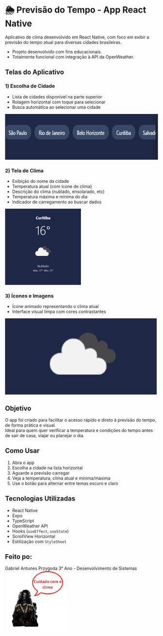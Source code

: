 # 🌦️ Previsão do Tempo - App React Native

Aplicativo de clima desenvolvido em React Native, com foco em exibir a previsão do tempo atual para diversas cidades brasileiras.

- Projeto desenvolvido com fins educacionais.
- Totalmente funcional com integração à API da OpenWeather.

## Telas do Aplicativo

### 1) Escolha de Cidade

- Lista de cidades disponível na parte superior
- Rolagem horizontal com toque para selecionar
- Busca automática ao selecionar uma cidade
  
<img src="Trabalho_Mobile/assets/prints/cidades.png" width="550" height="150">

### 2) Tela de Clima
- Exibição do nome da cidade
- Temperatura atual (com ícone de clima)
- Descrição do clima (nublado, ensolarado, etc)
- Temperatura máxima e mínima do dia
- Indicador de carregamento ao buscar dados
  
<img src="Trabalho_Mobile/assets/prints/tela_clima.png" width="250" height="250">

### 3) Ícones e Imagens
- Ícone animado representando o clima atual
- Interface visual limpa com cores contrastantes

 <img src="Trabalho_Mobile/assets/prints/icones.png" width="500" height="250">

##  Objetivo
O app foi criado para facilitar o acesso rápido e direto à previsão do tempo, de forma prática e visual.  
Ideal para quem quer verificar a temperatura e condições do tempo antes de sair de casa, viajar ou planejar o dia.

##  Como Usar
1. Abra o app
2. Escolha a cidade na lista horizontal
3. Aguarde a previsão carregar
4. Veja a temperatura, clima atual e mínima/máxima
5. Use o botão para alternar entre temas escuro e claro

##  Tecnologias Utilizadas
- React Native
- Expo
- TypeScript
- OpenWeather API
- Hooks (`useEffect`, `useState`)
- ScrollView Horizontal
- Estilização com `StyleSheet`

##  Feito po:
Gabriel Antunes Przygoda
3° Ano - Desenvolvimento de Sistemas  
<img src="Trabalho_Mobile/assets/prints/cuidado.png" width="200" height="200">
